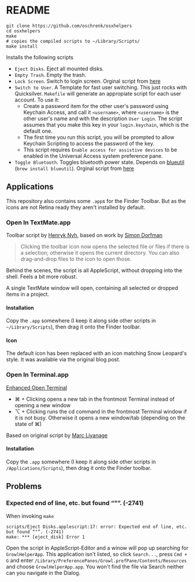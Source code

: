# README #

	git clone https://github.com/oschrenk/osxhelpers
	cd osxhelpers
	make
	# copies the compiled scripts to ~/Library/Scripts/
	make install

Installs the following scripts

- `Eject Disks`. Eject all mounted disks. 
- `Empty Trash`. Empty the trash.
- `Lock Screen`. Switch to login screen. Orginal script from [here](http://www.macosxtips.co.uk/index_files/run-applescripts-with-keyboard-shortcuts.html)
- `Switch to User`. A Template for fast user switching. This just rocks with Quicksilver. `Makefile` will generate an appropiate script for each user account. To use it:
	- Create a password item for the other user's password using Keychain Access, and call it `<username>`, where `<username>` is the other user's name and with the description `User Login`. The script assumes that you make this key in your `login.keychain`, which is the default one.
	- The first time you run this script, you will be prompted to allow Keychain Scripting to access the password of the key.
	- This script requires `Enable access for assistive devices` to be enabled in the Universal Access system preference pane.
- `Toggle Bluetooth`. Toggles bluetooth power state. Depends on [blueutil](https://github.com/toy/blueutil/) (`brew install blueutil`). Orginal script from [here](http://www.macosxhints.com/article.php?story=20070328181324855)

## Applications ##

This repository also contains some `.app`s for the Finder Toolbar. But as the
icons are not Retina ready they aren't installed by default.

### Open In TextMate.app ###

Toolbar script by [Henryk Nyh](http://henrik.nyh.se), based on work by [Simon Dorfman](http://snippets.dzone.com/posts/show/1037)

> Clicking the toolbar icon now opens the selected file or files if there is a selection; otherwise it opens the current directory. You can also drag-and-drop files to the icon to open those.

Behind the scenes, the script is all AppleScript, without dropping into the shell. Feels a bit more robust.

A single TextMate window will open, containing all selected or dropped items in a project.

#### Installation ####

Copy the `.app` somewhere (I keep it along side other scripts in `~/Library/Scripts`), then drag it onto the Finder toolbar.

#### Icon ####

The default icon has been replaced with an icon matching Snow Leopard's style. It was available via the original blog post.

### Open In Terminal.app ###

[Enhanced Open Terminal](http://maururu.net/2007/enhanced-open-terminal-here-for-leopard/)
- ⌘ + Clicking opens a new tab in the frontmost Terminal instead of opening a new window
- ⌥ + Clicking runs the cd command in the frontmost Terminal window if it is not busy. Otherwise it opens a new window/tab (depending on the state of ⌘)

Based on original script by [Marc Liyanage](http://www.entropy.ch)

#### Installation ####

Copy the `.app` somewhere (I keep it along side other scripts in `/Applications/Scripts`), then drag it onto the Finder toolbar.

## Problems ##

### Expected end of line, etc. but found “"”. (-2741) ###

When invoking `make`

	scripts/Eject Disks.applescript:17: error: Expected end of line, etc. but found “"”. (-2741)
	make: *** [eject_disk] Error 1

Open the script in AppleScript-Editor and a winow will pop up searching for
`GrowlHelperApp`. This application isn't listed, so click `Search...`, 
press `Cmd + G` and enter `/Library/PreferencePanes/Growl.prefPane/Contents/Resources` and choose `GrowlHelperApp.app`. You won't find the file via Search neither can you navigate in the Dialog.